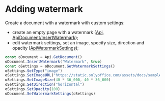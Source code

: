 # Adding watermark

Create a document with a watermark with custom settings:

- create an empty page with a watermark ([Api](../../docs/office-api/usage-api/text-document-api/Api/Api.md), [ApiDocument/InsertWatermark](../../docs/office-api/usage-api/text-document-api/ApiDocument/Methods/InsertWatermark.md));
- edit watermark settings, set an image, specify size, direction and opacity ([ApiWatermarkSettings](../../docs/office-api/usage-api/text-document-api/ApiWatermarkSettings/ApiWatermarkSettings.md));

```ts document-builder={"documentType": "word", "editorConfig": {"customization": {"zoom": 60}}}
const oDocument = Api.GetDocument()
oDocument.InsertWatermark("Watermark", true)
const oSettings = oDocument.GetWatermarkSettings()
oSettings.SetType("image")
oSettings.SetImageURL("https://static.onlyoffice.com/assets/docs/samples/img/onlyoffice_logo.png")
oSettings.SetImageSize(40 * 36_000, 40 * 36_000)
oSettings.SetDirection("horizontal")
oSettings.SetOpacity(100)
oDocument.SetWatermarkSettings(oSettings)
```
